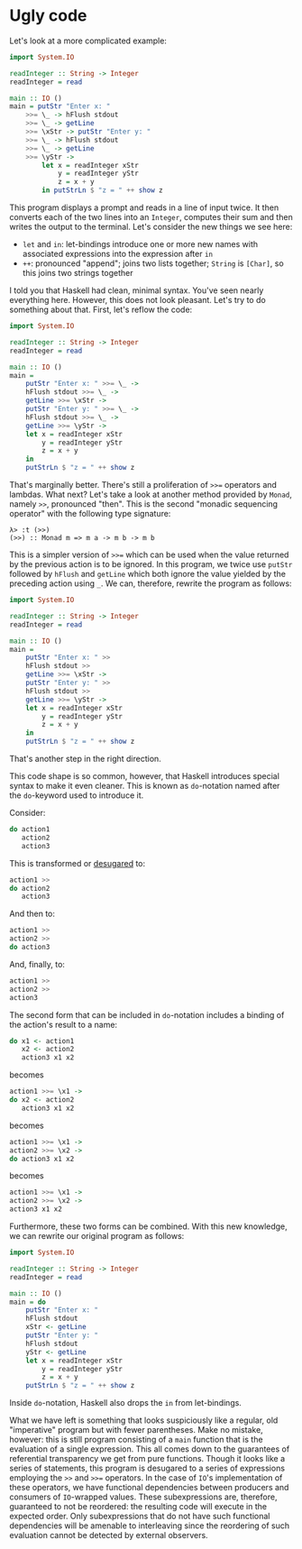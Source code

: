 # Ugly code

Let's look at a more complicated example:

```haskell
import System.IO

readInteger :: String -> Integer
readInteger = read

main :: IO ()
main = putStr "Enter x: "
    >>= \_ -> hFlush stdout
    >>= \_ -> getLine
    >>= \xStr -> putStr "Enter y: "
    >>= \_ -> hFlush stdout
    >>= \_ -> getLine
    >>= \yStr ->
        let x = readInteger xStr
            y = readInteger yStr
            z = x + y
        in putStrLn $ "z = " ++ show z
```

This program displays a prompt and reads in a line of input twice. It then converts each of the two lines into an `Integer`, computes their sum and then writes the output to the terminal. Let's consider the new things we see here:

* `let` and `in`: let-bindings introduce one or more new names with associated expressions into the expression after `in`
*  `++`: pronounced "append"; joins two lists together; `String` is `[Char]`, so this joins two strings together

I told you that Haskell had clean, minimal syntax. You've seen nearly everything here. However, this does not look pleasant. Let's try to do something about that. First, let's reflow the code:

```haskell
import System.IO

readInteger :: String -> Integer
readInteger = read

main :: IO ()
main =
    putStr "Enter x: " >>= \_ ->
    hFlush stdout >>= \_ ->
    getLine >>= \xStr ->
    putStr "Enter y: " >>= \_ ->
    hFlush stdout >>= \_ ->
    getLine >>= \yStr ->
    let x = readInteger xStr
        y = readInteger yStr
        z = x + y
    in
    putStrLn $ "z = " ++ show z
```

That's marginally better. There's still a proliferation of `>>=` operators and lambdas. What next? Let's take a look at another method provided by `Monad`, namely `>>`, pronounced "then". This is the second "monadic sequencing operator" with the following type signature:

```ghci
λ> :t (>>)
(>>) :: Monad m => m a -> m b -> m b
```

This is a simpler version of `>>=` which can be used when the value returned by the previous action is to be ignored. In this program, we twice use `putStr` followed by `hFlush` and `getLine` which both ignore the value yielded by the preceding action using `_`. We can, therefore, rewrite the program as follows:

```haskell
import System.IO

readInteger :: String -> Integer
readInteger = read

main :: IO ()
main =
    putStr "Enter x: " >>
    hFlush stdout >>
    getLine >>= \xStr ->
    putStr "Enter y: " >>
    hFlush stdout >>
    getLine >>= \yStr ->
    let x = readInteger xStr
        y = readInteger yStr
        z = x + y
    in
    putStrLn $ "z = " ++ show z
```

That's another step in the right direction.

This code shape is so common, however, that Haskell introduces special syntax to make it even cleaner. This is known as `do`-notation named after the `do`-keyword used to introduce it.

Consider:

```haskell
do action1
   action2
   action3
```

This is transformed or [desugared][syntacticsugar] to:

```haskell
action1 >>
do action2
   action3
```

And then to:

```haskell
action1 >>
action2 >>
do action3
```

And, finally, to:

```haskell
action1 >>
action2 >>
action3
```

The second form that can be included in `do`-notation includes a binding of the action's result to a name:

```haskell
do x1 <- action1
   x2 <- action2
   action3 x1 x2
```

becomes

```haskell
action1 >>= \x1 ->
do x2 <- action2
   action3 x1 x2
```

becomes

```haskell
action1 >>= \x1 ->
action2 >>= \x2 ->
do action3 x1 x2
```

becomes

```haskell
action1 >>= \x1 ->
action2 >>= \x2 ->
action3 x1 x2
```

Furthermore, these two forms can be combined. With this new knowledge, we can rewrite our original program as follows:

```haskell
import System.IO

readInteger :: String -> Integer
readInteger = read

main :: IO ()
main = do
    putStr "Enter x: "
    hFlush stdout
    xStr <- getLine
    putStr "Enter y: "
    hFlush stdout
    yStr <- getLine
    let x = readInteger xStr
        y = readInteger yStr
        z = x + y
    putStrLn $ "z = " ++ show z
```

Inside `do`-notation, Haskell also drops the `in` from let-bindings.

What we have left is something that looks suspiciously like a regular, old "imperative" program but with fewer parentheses. Make no mistake, however: this is still program consisting of a `main` function that is the evaluation of a single expression. This all comes down to the guarantees of referential transparency we get from pure functions. Though it looks like a series of statements, this program is desugared to a series of expressions employing the `>>` and `>>=` operators. In the case of `IO`'s implementation of these operators, we have functional dependencies between producers and consumers of `IO`-wrapped values. These subexpressions are, therefore, guaranteed to not be reordered: the resulting code will execute in the expected order. Only subexpressions that do not have such functional dependencies will be amenable to interleaving since the reordering of such evaluation cannot be detected by external observers.

[syntacticsugar]: https://en.wikipedia.org/wiki/Syntactic_sugar
